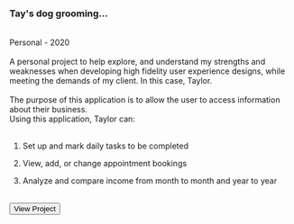 
### **Tay's dog grooming...**
<br>
Personal - 2020
<br>
<br> 
A personal project to help explore, and understand my strengths and weaknesses when developing high fidelity user experience designs, while meeting the demands of my client. In this case, Taylor.
<br>
<br>
The purpose of this application is to allow the user to access information about their business.
<br>
Using this application, Taylor can:
<br>
<br>

1. Set up and mark daily tasks to be completed

2. View, add, or change appointment bookings

3. Analyze and compare income from month to month and year to year


<br>
<button>View Project</button>

